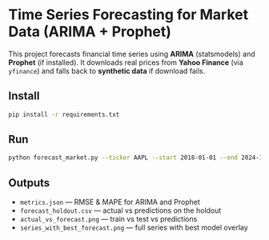 
# Time Series Forecasting for Market Data (ARIMA + Prophet)

This project forecasts financial time series using **ARIMA** (statsmodels) and **Prophet** (if installed).
It downloads real prices from **Yahoo Finance** (via `yfinance`) and falls back to **synthetic data** if download fails.

## Install
```bash
pip install -r requirements.txt
```

## Run
```bash
python forecast_market.py --ticker AAPL --start 2018-01-01 --end 2024-12-31 --horizon 90
```

## Outputs
- `metrics.json` — RMSE & MAPE for ARIMA and Prophet
- `forecast_holdout.csv` — actual vs predictions on the holdout
- `actual_vs_forecast.png` — train vs test vs predictions
- `series_with_best_forecast.png` — full series with best model overlay
